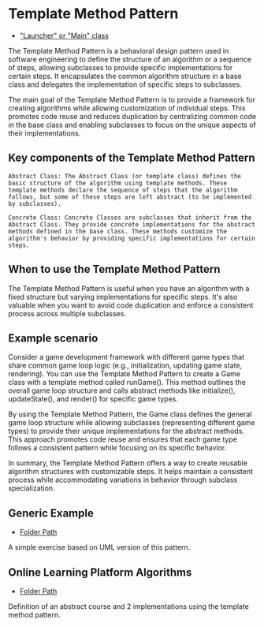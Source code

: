 # Template Method Pattern

- ["Launcher" or "Main" class](./src/main/java/it/gb/TemplateMethodPattern.java)

The Template Method Pattern is a behavioral design pattern used in software engineering to define the structure of an algorithm or a sequence of steps, allowing subclasses to provide specific implementations for certain steps. It encapsulates the common algorithm structure in a base class and delegates the implementation of specific steps to subclasses.

The main goal of the Template Method Pattern is to provide a framework for creating algorithms while allowing customization of individual steps. This promotes code reuse and reduces duplication by centralizing common code in the base class and enabling subclasses to focus on the unique aspects of their implementations.

## Key components of the Template Method Pattern

    Abstract Class: The Abstract Class (or template class) defines the basic structure of the algorithm using template methods. These template methods declare the sequence of steps that the algorithm follows, but some of these steps are left abstract (to be implemented by subclasses).

    Concrete Class: Concrete Classes are subclasses that inherit from the Abstract Class. They provide concrete implementations for the abstract methods defined in the base class. These methods customize the algorithm's behavior by providing specific implementations for certain steps.

## When to use the Template Method Pattern

The Template Method Pattern is useful when you have an algorithm with a fixed structure but varying implementations for specific steps. It's also valuable when you want to avoid code duplication and enforce a consistent process across multiple subclasses.

## Example scenario

Consider a game development framework with different game types that share common game loop logic (e.g., initialization, updating game state, rendering). You can use the Template Method Pattern to create a Game class with a template method called runGame(). This method outlines the overall game loop structure and calls abstract methods like initialize(), updateState(), and render() for specific game types.

By using the Template Method Pattern, the Game class defines the general game loop structure while allowing subclasses (representing different game types) to provide their unique implementations for the abstract methods. This approach promotes code reuse and ensures that each game type follows a consistent pattern while focusing on its specific behavior.

In summary, the Template Method Pattern offers a way to create reusable algorithm structures with customizable steps. It helps maintain a consistent process while accommodating variations in behavior through subclass specialization.

## Generic Example

- [Folder Path](./src/main/java/it/gb/generic)

A simple exercise based on UML version of this pattern.

## Online Learning Platform Algorithms

- [Folder Path](./src/main/java/it/gb/onlineLearningPlatform/)

Definition of an abstract course and 2 implementations using the template method pattern.
